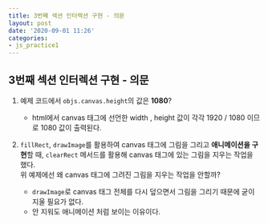 ```yaml
---
title: 3번째 섹션 인터렉션 구현 - 의문
layout: post
date: '2020-09-01 11:26'
categories:
- js_practice1
---
```


## 3번째 섹션 인터렉션 구현 - 의문

1. 예제 코드에서 `objs.canvas.height`의 값은 **1080**?    
   - html에서 canvas 태그에 선언한 width , height 값이 각각 1920 / 1080 이므로 1080 값이 출력된다.

2. `fillRect`, `drawImage`를 활용하여 canvas 태그에 그림을 그리고 **애니메이션을 구현**할 때, `clearRect` 메서드를 활용해 canvas 태그에 있는 그림을 지우는 작업을 했다.  
   위 예제에선 왜 canvas 태그에 그려진 그림을 지우는 작업을 안할까?  
   - `drawImage`로 canvas 태그 전체를 다시 덮으면서 그림을 그리기 때문에 굳이 지울 필요가 없다.  
   - 안 지워도 애니메이션 처럼 보이는 이유이다.

